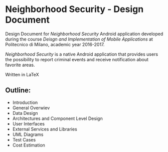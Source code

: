 # Neighborhood Security - Design Document

Design Document for *Neighborhood Security* Android application developed during the course *Deisgn and Implementation of Mobile Applications* at Politecnico di Milano, academic year 2016-2017.

*Neighborhood Security* is a native Android application that provides users the possibility
to report criminal events and receive notification about favorite areas.

Written in LaTeX

## Outline:

- Introduction
- General Overwiev
- Data Design
- Architectures and Component Level Design
- User Interfaces
- External Services and Libraries
- UML Diagrams
- Test Cases
- Cost Estimation
